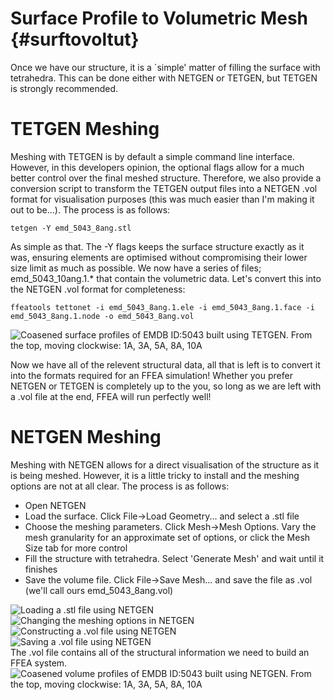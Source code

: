 Surface Profile to Volumetric Mesh {#surftovoltut}
=============================

Once we have our structure, it is a `simple' matter of filling the surface with tetrahedra. This can be done either with NETGEN or TETGEN, but TETGEN is strongly recommended.

TETGEN Meshing
=============

Meshing with TETGEN is by default a simple command line interface. However, in this developers opinion, the optional flags allow for a much better control over the final meshed structure. Therefore, we also provide a conversion script to transform the TETGEN output files into a NETGEN .vol format for visualisation purposes (this was much easier than I'm making it out to be...). The process is as follows:


	tetgen -Y emd_5043_8ang.stl

As simple as that. The -Y flags keeps the surface structure exactly as it was, ensuring elements are optimised without compromising their lower size limit as much as possible. We now have a series of files; emd_5043_10ang.1.* that contain the volumetric data. Let's convert this into the NETGEN .vol format for completeness:

	ffeatools tettonet -i emd_5043_8ang.1.ele -i emd_5043_8ang.1.face -i emd_5043_8ang.1.node -o emd_5043_8ang.vol

![Coasened surface profiles of EMDB ID:5043 built using TETGEN. From the top, moving clockwise: 1A, 3A, 5A, 8A, 10A](tetgencoarsening.png "TETGEN - Coarsening Process")

Now we have all of the relevent structural data, all that is left is to convert it into the formats required for an FFEA simulation! Whether you prefer NETGEN or TETGEN is completely up to the you, so long as we are left with a .vol file at the end, FFEA will run perfectly well!

NETGEN Meshing
=============

Meshing with NETGEN allows for a direct visualisation of the structure as it is being meshed. However, it is a little tricky to install and the meshing options are not at all clear. The process is as follows:

  * Open NETGEN
  * Load the surface. Click File->Load Geometry... and select a .stl file
  * Choose the meshing parameters. Click Mesh->Mesh Options. Vary the mesh granularity for an approximate set of options, or click the Mesh Size tab for more control
  * Fill the structure with tetrahedra. Select 'Generate Mesh' and wait until it finishes
  * Save the volume file. Click File->Save Mesh... and save the file as .vol (we'll call ours emd_5043_8ang.vol)

![Loading a .stl file using NETGEN](netgenloadstlprintscreen.png "NETGEN - Loading an STL Surface")
<BR>
![Changing the meshing options in NETGEN](netgenoptionsprintscreen.png "NETGEN - Meshing parameters interface")
<BR>
![Constructing a .vol file using NETGEN](netgengenmeshprintscreen.png "NETGEN - Building a Volume")
<BR>
![Saving a .vol file using NETGEN](netgensavemeshprintscreen.png "NETGEN - Saving a Volume")
<BR>
The .vol file contains all of the structural information we need to build an FFEA system.
![Coasened volume profiles of EMDB ID:5043 built using NETGEN. From the top, moving clockwise: 1A, 3A, 5A, 8A, 10A](netgencoarsening.png "NETGEN - Coarsening Process")

